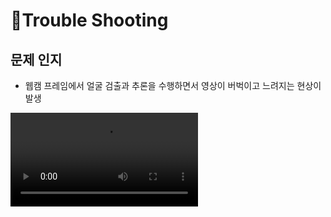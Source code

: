 # 🚀Trouble Shooting

## 문제 인지
- 웹캠 프레임에서 얼굴 검출과 추론을 수행하면서 영상이 버벅이고 느려지는 현상이 발생

<video controls src="/video/problem.mp4" title="Title"></video>
